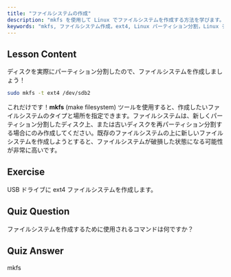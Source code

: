 ```yaml
---
title: "ファイルシステムの作成"
description: "mkfs を使用して Linux でファイルシステムを作成する方法を学びます。この初心者向けのガイドでは、ext4 とディスクのパーティション分割について説明します。Linux の学習を始めましょう！"
keywords: "mkfs, ファイルシステム作成，ext4, Linux パーティション分割，Linux チュートリアル，初心者向け Linux, ディスク管理，Linux ガイド"
---
```


## Lesson Content

ディスクを実際にパーティション分割したので、ファイルシステムを作成しましょう！

```bash
sudo mkfs -t ext4 /dev/sdb2
```

これだけです！**mkfs** (make filesystem) ツールを使用すると、作成したいファイルシステムのタイプと場所を指定できます。ファイルシステムは、新しくパーティション分割したディスク上、または古いディスクを再パーティション分割する場合にのみ作成してください。既存のファイルシステムの上に新しいファイルシステムを作成しようとすると、ファイルシステムが破損した状態になる可能性が非常に高いです。

## Exercise

USB ドライブに ext4 ファイルシステムを作成します。

## Quiz Question

ファイルシステムを作成するために使用されるコマンドは何ですか？

## Quiz Answer

mkfs
